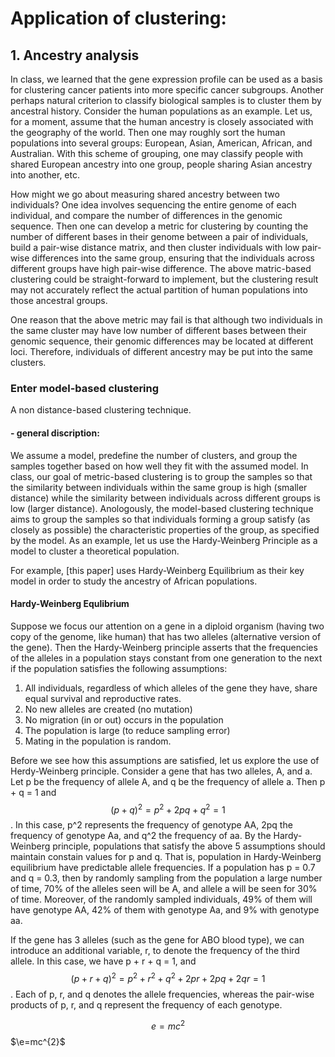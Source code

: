 # Application of clustering:
## 1. Ancestry analysis
In class, we learned that the gene expression profile can be used as a basis for clustering cancer patients into more specific cancer subgroups. Another perhaps natural criterion to classify biological samples is to cluster them by ancestral history. Consider the human populations as an example. Let us, for a moment, assume that the human ancestry is closely associated with the geography of the world. Then one may roughly sort the human populations into several groups: European, Asian, American, African, and Australian. With this scheme of grouping, one may classify people with shared European ancestry into one group, people sharing Asian ancestry into another, etc. 

How might we go about measuring shared ancestry between two individuals? One idea involves sequencing the entire genome of each individual, and compare the number of differences in the genomic sequence. Then one can develop a metric for clustering by counting the number of different bases in their genome between a pair of individuals, build a pair-wise distance matrix, and then cluster individuals with low pair-wise differences into the same group, ensuring that the individuals across different groups have high pair-wise difference. The above matric-based clustering could be straight-forward to implement, but the clustering result may not accurately reflect the actual partition of human populations into those ancestral groups. 

One reason that the above metric may fail is that although two individuals in the same cluster may have low number of different bases between their genomic sequence, their genomic differences may be located at different loci. Therefore, individuals of different ancestry may be put into the same clusters.

### Enter model-based clustering
A non distance-based clustering technique.
#### - general discription:
  We assume a model, predefine the number of clusters, and group the samples together based on how well they fit with the assumed model. In class, our goal of metric-based clustering is to group the samples so that the similarity between individuals within the same group is high (smaller distance) while the similarity between individuals across different groups is low (larger distance). Anologously, the model-based clustering technique aims to group the samples so that individuals forming a group satisfy (as closely as possible) the characteristic properties of the group, as specified by the model. As an example, let us use the Hardy-Weinberg Principle as a model to cluster a theoretical population.
 
  For example, [this paper] uses Hardy-Weinberg Equilibrium as their key model in order to study the ancestry of African populations.

#### Hardy-Weinberg Equlibrium
  Suppose we focus our attention on a gene in a diploid organism (having two copy of the genome, like human) that has two alleles (alternative version of the gene). Then the Hardy-Weinberg principle asserts that the frequencies of the alleles in a population stays constant from one generation to the next if the population satisfies the following assumptions:
  1. All individuals, regardless of which alleles of the gene they have, share equal survival and reproductive rates.
  2. No new alleles are created (no mutation)
  3. No migration (in or out) occurs in the population 
  4. The population is large (to reduce sampling error)
  5. Mating in the population is random.

  Before we see how this assumptions are satisfied, let us explore the use of Herdy-Weinberg principle. Consider a gene that has two alleles, A, and a. Let p be the frequency of allele A, and q be the frequency of allele a. Then p + q = 1 and $$(p + q)^2 = p^2 + 2pq + q^2 = 1$$. In this case, p^2 represents the frequency of genotype AA, 2pq the frequency of genotype Aa, and q^2 the frequency of aa. By the Hardy-Weinberg principle, populations that satisfy the above 5 assumptions should maintain constain values for p and q. That is, population in Hardy-Weinberg equilibrium have predictable allele frequencies. If a population has p = 0.7 and q = 0.3, then by randomly sampling from the population a large number of time, 70% of the alleles seen will be A, and allele a will be seen for 30% of time. Moreover, of the randomly sampled individuals, 49% of them will have genotype AA, 42% of them with genotype Aa, and 9% with genotype aa.

  If the gene has 3 alleles (such as the gene for ABO blood type), we can introduce an additional variable, r, to denote the frequency of the third allele. In this case, we have p + r + q = 1, and $$(p + r + q)^2 = p^2 + r^2 +q^2 + 2pr + 2pq + 2qr = 1$$. Each of p, r, and q denotes the allele frequencies, whereas the pair-wise products of p, r, and q represent the frequency of each genotype.

$$e= mc^{2}$$
$\e=mc^{2}$
